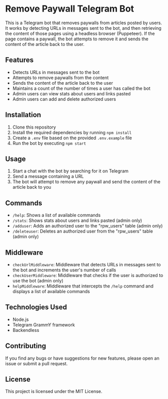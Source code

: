# Remove Paywall Telegram Bot

This is a Telegram bot that removes paywalls from articles posted by users. It works by detecting URLs in messages sent to the bot, and then retrieving the content of those pages using a headless browser (Puppeteer). If the page contains a paywall, the bot attempts to remove it and sends the content of the article back to the user.

## Features

- Detects URLs in messages sent to the bot
- Attempts to remove paywalls from the content
- Sends the content of the article back to the user
- Maintains a count of the number of times a user has called the bot
- Admin users can view stats about users and links pasted
- Admin users can add and delete authorized users

## Installation

1. Clone this repository
2. Install the required dependencies by running `npm install`
3. Create a `.env` file based on the provided `.env.example` file
4. Run the bot by executing `npm start`

## Usage

1. Start a chat with the bot by searching for it on Telegram
2. Send a message containing a URL
3. The bot will attempt to remove any paywall and send the content of the article back to you

## Commands

- `/help`: Shows a list of available commands
- `/stats`: Shows stats about users and links pasted (admin only)
- `/adduser`: Adds an authorized user to the "rpw_users" table (admin only)
- `/deleteuser`: Deletes an authorized user from the "rpw_users" table (admin only)

## Middleware

- `checkUrlMiddleware`: Middleware that detects URLs in messages sent to the bot and increments the user's number of calls
- `checkUserMiddleware`: Middleware that checks if the user is authorized to use the bot (admin only)
- `helpMiddleware`: Middleware that intercepts the `/help` command and displays a list of available commands

## Technologies Used

- Node.js
- Telegram GrammY framework
- Backendless

## Contributing

If you find any bugs or have suggestions for new features, please open an issue or submit a pull request.

## License

This project is licensed under the MIT License.
